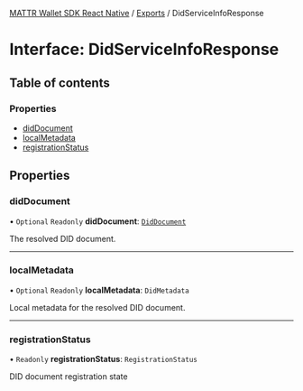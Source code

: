 [MATTR Wallet SDK React Native](../README.md) / [Exports](../modules.md) / DidServiceInfoResponse

# Interface: DidServiceInfoResponse

## Table of contents

### Properties

- [didDocument](DidServiceInfoResponse.md#diddocument)
- [localMetadata](DidServiceInfoResponse.md#localmetadata)
- [registrationStatus](DidServiceInfoResponse.md#registrationstatus)

## Properties

### didDocument

• `Optional` `Readonly` **didDocument**: [`DidDocument`](DidDocument.md)

The resolved DID document.

___

### localMetadata

• `Optional` `Readonly` **localMetadata**: `DidMetadata`

Local metadata for the resolved DID document.

___

### registrationStatus

• `Readonly` **registrationStatus**: `RegistrationStatus`

DID document registration state
